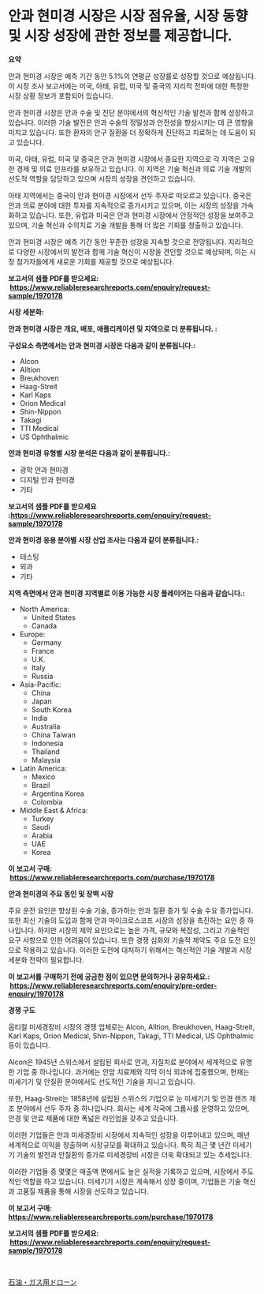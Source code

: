 <p><h1>안과 현미경 시장은 시장 점유율, 시장 동향 및 시장 성장에 관한 정보를 제공합니다.</h1></p><p><strong>요약</strong></p>
<p><p>안과 현미경 시장은 예측 기간 동안 5.1%의 연평균 성장률로 성장할 것으로 예상됩니다. 이 시장 조사 보고서에는 미국, 아태, 유럽, 미국 및 중국의 지리적 전파에 대한 특정한 시장 상황 정보가 포함되어 있습니다.</p><p>안과 현미경 시장은 안과 수술 및 진단 분야에서의 혁신적인 기술 발전과 함께 성장하고 있습니다. 이러한 기술 발전은 안과 수술의 정밀성과 안전성을 향상시키는 데 큰 영향을 미치고 있습니다. 또한 환자의 안구 질환을 더 정확하게 진단하고 치료하는 데 도움이 되고 있습니다.</p><p>미국, 아태, 유럽, 미국 및 중국은 안과 현미경 시장에서 중요한 지역으로 각 지역은 고유한 경제 및 의료 인프라를 보유하고 있습니다. 이 지역은 기술 혁신과 의료 기술 개발의 선도적 역할을 담당하고 있으며 시장의 성장을 견인하고 있습니다.</p><p>아태 지역에서는 중국이 안과 현미경 시장에서 선두 주자로 떠오르고 있습니다. 중국은 안과 의료 분야에 대한 투자를 지속적으로 증가시키고 있으며, 이는 시장의 성장을 가속화하고 있습니다. 또한, 유럽과 미국은 안과 현미경 시장에서 안정적인 성장을 보여주고 있으며, 기술 혁신과 수의치료 기술 개발을 통해 더 많은 기회를 창출하고 있습니다.</p><p>안과 현미경 시장은 예측 기간 동안 꾸준한 성장을 지속할 것으로 전망됩니다. 지리적으로 다양한 시장에서의 발전과 함께 기술 혁신이 시장을 견인할 것으로 예상되며, 이는 시장 참가자들에게 새로운 기회를 제공할 것으로 예상됩니다.</p></p>
<p><strong>보고서의 샘플 PDF를 받으세요: &nbsp;<a href="https://www.reliableresearchreports.com/enquiry/request-sample/1970178">https://www.reliableresearchreports.com/enquiry/request-sample/1970178</a></strong></p>
<p><strong>시장 세분화:</strong></p>
<p><strong> 안과 현미경 시장은 개요, 배포, 애플리케이션 및 지역으로 더 분류됩니다. :</strong></p>
<p><strong>구성요소 측면에서는 안과 현미경 시장은 다음과 같이 분류됩니다.:</strong></p>
<p><ul><li>Alcon</li><li>Alltion</li><li>Breukhoven</li><li>Haag-Streit</li><li>Karl Kaps</li><li>Orion Medical</li><li>Shin-Nippon</li><li>Takagi</li><li>TTI Medical</li><li>US Ophthalmic</li></ul></p>
<p><strong> 안과 현미경 유형별 시장 분석은 다음과 같이 분류됩니다.:</strong></p>
<p><ul><li>광학 안과 현미경</li><li>디지털 안과 현미경</li><li>기타</li></ul></p>
<p><strong>보고서의 샘플 PDF를 받으세요 :<a href="https://www.reliableresearchreports.com/enquiry/request-sample/1970178">https://www.reliableresearchreports.com/enquiry/request-sample/1970178</a></strong></p>
<p><strong> 안과 현미경 응용 분야별 시장 산업 조사는 다음과 같이 분류됩니다.:</strong></p>
<p><ul><li>테스팅</li><li>외과</li><li>기타</li></ul></p>
<p><strong>지역 측면에서 안과 현미경 지역별로 이용 가능한 시장 플레이어는 다음과 같습니다.:</strong></p>
<p><ul>
    <li>
        North America:
        <ul>
            <li>United States</li>
            <li>Canada</li>
        </ul>
    </li>
    <li>
        Europe:
        <ul>
            <li>Germany</li>
            <li>France</li>
            <li>U.K.</li>
            <li>Italy</li>
            <li>Russia</li>
        </ul>
    </li>
    <li>
        Asia-Pacific:
        <ul>
            <li>China</li>
            <li>Japan</li>
            <li>South Korea</li>
            <li>India</li>
            <li>Australia</li>
            <li>China Taiwan</li>
            <li>Indonesia</li>
            <li>Thailand</li>
            <li>Malaysia</li>
        </ul>
    </li>
    <li>
        Latin America:
        <ul>
            <li>Mexico</li>
            <li>Brazil</li>
            <li>Argentina Korea</li>
            <li>Colombia</li>
        </ul>
    </li>
    <li>
        Middle East & Africa:
        <ul>
            <li>Turkey</li>
            <li>Saudi</li>
            <li>Arabia</li>
            <li>UAE</li>
            <li>Korea</li>
        </ul>
    </li>
    </ul></p>
<p><strong>이 보고서 구매: &nbsp;<a href="https://www.reliableresearchreports.com/purchase/1970178">https://www.reliableresearchreports.com/purchase/1970178</a></strong></p>
<p><strong>안과 현미경의 주요 동인 및 장벽 시장</strong></p>
<p><p>주요 운전 요인은 향상된 수술 기술, 증가하는 안과 질환 증가 및 수술 수요 증가입니다. 또한 최신 기술의 도입과 함께 안과 마이크로스코프 시장의 성장을 촉진하는 요인 중 하나입니다. 하지만 시장의 제약 요인으로는 높은 가격, 규모와 복잡성, 그리고 기술적인 요구 사항으로 인한 어려움이 있습니다. 또한 경쟁 심화와 기술적 제약도 주요 도전 요인으로 작용하고 있습니다. 이러한 도전에 대처하기 위해서는 혁신적인 기술 개발과 시장 세분화 전략이 필요합니다.</p></p>
<p><strong>이 보고서를 구매하기 전에 궁금한 점이 있으면 문의하거나 공유하세요.: &nbsp;<a href="https://www.reliableresearchreports.com/enquiry/pre-order-enquiry/1970178">https://www.reliableresearchreports.com/enquiry/pre-order-enquiry/1970178</a></strong></p>
<p><strong>경쟁 구도</strong></p>
<p><p>옵티컬 미세경장비 시장의 경쟁 업체로는 Alcon, Alltion, Breukhoven, Haag-Streit, Karl Kaps, Orion Medical, Shin-Nippon, Takagi, TTI Medical, US Ophthalmic 등이 있습니다. </p><p>Alcon은 1945년 스위스에서 설립된 회사로 안과, 지질치료 분야에서 세계적으로 유명한 기업 중 하나입니다. 과거에는 안암 치료제와 각막 이식 외과에 집중했으며, 현재는 미세기기 및 안질환 분야에서도 선도적인 기술을 지니고 있습니다.</p><p>또한, Haag-Streit는 1858년에 설립된 스위스의 기업으로 눈 미세기기 및 안경 렌즈 제조 분야에서 선두 주자 중 하나입니다. 회사는 세계 각국에 그룹사를 운영하고 있으며, 안경 및 안료 제품에 대한 폭넓은 라인업을 갖추고 있습니다.</p><p>이러한 기업들은 안과 미세경장비 시장에서 지속적인 성장을 이루어내고 있으며, 매년 세계적으로 이익을 창출하며 시장규모를 확대하고 있습니다. 특히 최근 몇 년간 미세기기 기술의 발전과 안질환의 증가로 미세경장비 시장은 더욱 확대되고 있는 추세입니다.</p><p>이러한 기업들 중 몇몇은 매출액 면에서도 높은 실적을 기록하고 있으며, 시장에서 주도적인 역할을 하고 있습니다. 미세기기 시장은 계속해서 성장 중이며, 기업들은 기술 혁신과 고품질 제품을 통해 시장을 선도하고 있습니다.</p></p>
<p><strong>이 보고서 구매: &nbsp; <a href="https://www.reliableresearchreports.com/purchase/1970178">https://www.reliableresearchreports.com/purchase/1970178</a></strong></p>
<p><strong>보고서의 샘플 PDF를 받으세요: &nbsp;<a href="https://www.reliableresearchreports.com/enquiry/request-sample/1970178">https://www.reliableresearchreports.com/enquiry/request-sample/1970178</a></strong><strong></strong></p>
<p>&nbsp;</p>
<p><p><a href="https://medium.com/@alonzomoenrt8956/%E7%9F%B3%E6%B2%B9-%E3%82%AC%E3%82%B9%E7%94%A8%E3%81%AE%E3%83%89%E3%83%AD%E3%83%BC%E3%83%B3%E5%B8%82%E5%A0%B4%E8%AA%BF%E6%9F%BB%E3%83%AC%E3%83%9D%E3%83%BC%E3%83%88-%E3%81%9D%E3%81%AE%E6%AD%B4%E5%8F%B2%E3%81%A82031%E5%B9%B4%E3%81%BE%E3%81%A7%E3%81%AE%E4%BA%88%E6%B8%AC-772e23a5681b">石油・ガス用ドローン</a></p></p>